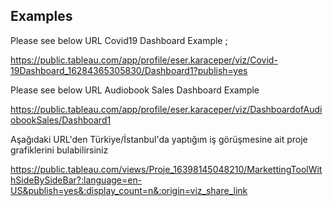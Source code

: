 ## Examples

Please see below URL Covid19 Dashboard Example ;

https://public.tableau.com/app/profile/eser.karaceper/viz/Covid-19Dashboard_16284365305830/Dashboard1?publish=yes

Please see below URL Audiobook Sales Dashboard Example

https://public.tableau.com/app/profile/eser.karaceper/viz/DashboardofAudiobookSales/Dashboard1

Aşağıdaki URL'den Türkiye/İstanbul'da yaptığım iş görüşmesine ait proje grafiklerini bulabilirsiniz

https://public.tableau.com/views/Proje_16398145048210/MarkettingToolWithSideBySideBar?:language=en-US&publish=yes&:display_count=n&:origin=viz_share_link
